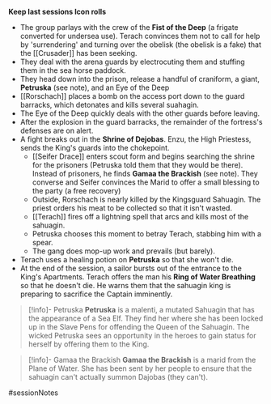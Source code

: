 **Keep last sessions Icon rolls**
- The group parlays with the crew of the **Fist of the Deep** (a frigate converted for undersea use).  Terach convinces them not to call for help by 'surrendering' and turning over the obelisk (the obelisk is a fake) that the [[Crusader]] has been seeking.
- They deal with the arena guards by electrocuting them and stuffing them in the sea horse paddock.
- They head down into the prison, release a handful of craniform, a giant, **Petruska** (see note), and an Eye of the Deep
- [[Rorschach]] places a bomb on the access port down to the guard  barracks, which detonates and kills several suahagin.
- The Eye of the Deep quickly deals with the other guards before leaving.
- After the explosion in the guard barracks, the remainder of the fortress's defenses are on alert.
- A fight breaks out in the **Shrine of Dejobas**.  Enzu, the High Priestess, sends the King's guards into the chokepoint.
	- [[Seifer Drace]] enters scout form and begins searching the shrine for the prisoners (Petruska told them that they would be there).  Instead of prisoners, he finds **Gamaa the Brackish** (see note).  They converse and Seifer convinces the Marid to offer a small blessing to the party (a free recovery)
	- Outside, Rorschach is nearly killed by the Kingsguard Sahuagin.  The priest orders his meat to be collected so that it isn't wasted.
	- [[Terach]] fires off a lightning spell that arcs and kills most of the sahuagin.
	- Petruska chooses this moment to betray Terach, stabbing him with a spear.
	- The gang does mop-up work and prevails (but barely).
- Terach uses a healing potion on **Petruska** so that she won't die.
- At the end of the session, a sailor bursts out of the entrance to the King's Apartments.  Terach offers the man his **Ring of Water Breathing** so that he doesn't die.  He warns them that the sahuagin king is preparing to sacrifice the Captain imminently.

> [!info]- Petruska
> **Petruska** is a malenti, a mutated Sahuagin that has the appearance of a Sea Elf.  They find her where she has been locked up in the Slave Pens for offending the Queen of the Sahuagin.  The wicked Petruska sees an opportunity in the heroes to gain status for herself by offering them to the King.

> [!info]- Gamaa the Brackish
> **Gamaa the Brackish** is a marid from the Plane of Water.  She has been sent by her people to ensure that the sahuagin can't actually summon Dajobas (they can't).

#sessionNotes 